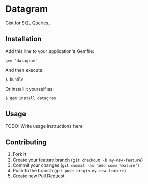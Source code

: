 # Datagram

Gist for SQL Queries.

## Installation

Add this line to your application's Gemfile:

    gem 'datagram'

And then execute:

    $ bundle

Or install it yourself as:

    $ gem install datagram

## Usage

TODO: Write usage instructions here

## Contributing

1. Fork it
2. Create your feature branch (`git checkout -b my-new-feature`)
3. Commit your changes (`git commit -am 'Add some feature'`)
4. Push to the branch (`git push origin my-new-feature`)
5. Create new Pull Request
